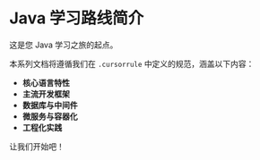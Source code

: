 # Java 学习路线简介

这是您 Java 学习之旅的起点。

本系列文档将遵循我们在 `.cursorrule` 中定义的规范，涵盖以下内容：

- **核心语言特性**
- **主流开发框架**
- **数据库与中间件**
- **微服务与容器化**
- **工程化实践**

让我们开始吧！ 